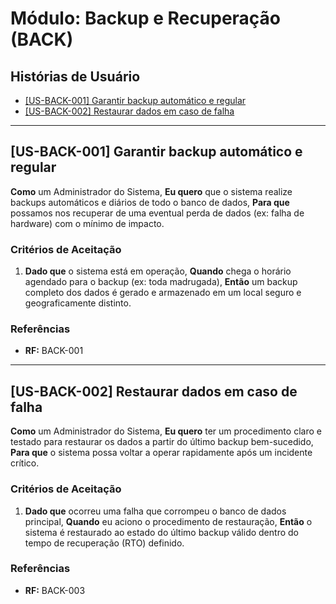 # Módulo: Backup e Recuperação (BACK)

## Histórias de Usuário

- [[US-BACK-001] Garantir backup automático e regular](#us-back-001-garantir-backup-automático-e-regular)
- [[US-BACK-002] Restaurar dados em caso de falha](#us-back-002-restaurar-dados-em-caso-de-falha)

---

## [US-BACK-001] Garantir backup automático e regular

**Como** um Administrador do Sistema,
**Eu quero** que o sistema realize backups automáticos e diários de todo o banco de dados,
**Para que** possamos nos recuperar de uma eventual perda de dados (ex: falha de hardware) com o mínimo de impacto.

### Critérios de Aceitação
1.  **Dado que** o sistema está em operação,
    **Quando** chega o horário agendado para o backup (ex: toda madrugada),
    **Então** um backup completo dos dados é gerado e armazenado em um local seguro e geograficamente distinto.

### Referências
- **RF:** BACK-001

---

## [US-BACK-002] Restaurar dados em caso de falha

**Como** um Administrador do Sistema,
**Eu quero** ter um procedimento claro e testado para restaurar os dados a partir do último backup bem-sucedido,
**Para que** o sistema possa voltar a operar rapidamente após um incidente crítico.

### Critérios de Aceitação
1.  **Dado que** ocorreu uma falha que corrompeu o banco de dados principal,
    **Quando** eu aciono o procedimento de restauração,
    **Então** o sistema é restaurado ao estado do último backup válido dentro do tempo de recuperação (RTO) definido.

### Referências
- **RF:** BACK-003
